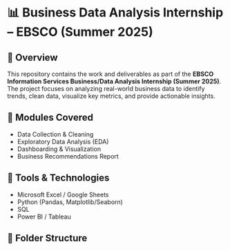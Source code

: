 # 📊 Business Data Analysis Internship – EBSCO (Summer 2025)

## 📝 Overview
This repository contains the work and deliverables as part of the **EBSCO Information Services Business/Data Analysis Internship (Summer 2025)**.  
The project focuses on analyzing real-world business data to identify trends, clean data, visualize key metrics, and provide actionable insights.

## 🧩 Modules Covered
- Data Collection & Cleaning  
- Exploratory Data Analysis (EDA)  
- Dashboarding & Visualization  
- Business Recommendations Report  

## 🔧 Tools & Technologies
- Microsoft Excel / Google Sheets  
- Python (Pandas, Matplotlib/Seaborn)  
- SQL  
- Power BI / Tableau  

## 📁 Folder Structure

